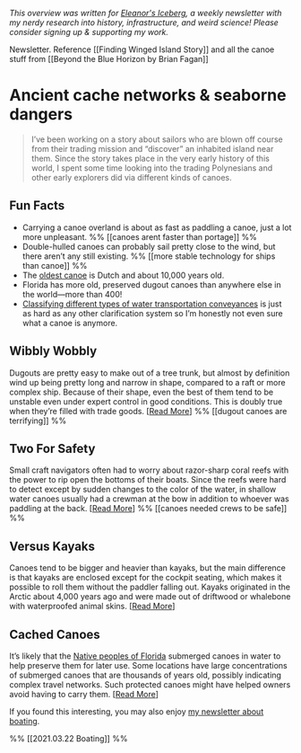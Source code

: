 <cite>This overview was written for [Eleanor's Iceberg](http://newsletter.eleanorkonik.com/), a weekly newsletter with my nerdy research into history, infrastructure, and weird science! Please consider signing up & supporting my work.</cite>

Newsletter. Reference [[Finding Winged Island Story]] and all the canoe stuff from [[Beyond the Blue Horizon by Brian Fagan]]

# Ancient cache networks & seaborne dangers

> I’ve been working on a story about sailors who are blown off course from their trading mission and “discover” an inhabited island near them. Since the story takes place in the very early history of this world, I spent some time looking into the trading Polynesians and other early explorers did via different kinds of canoes. 

## Fun Facts
 
* Carrying a canoe overland is about as fast as paddling a canoe, just a lot more unpleasant. %% [[canoes arent faster than portage]] %%
* Double-hulled canoes can probably sail pretty close to the wind, but there aren’t any still existing. %% [[more stable technology for ships than canoe]] %%
* The [oldest canoe](https://drentsmuseum.nl/en/in-the-spotlight-top-exhibits/pesse-canoe) is Dutch and about 10,000 years old. 
* Florida has more old, preserved dugout canoes than anywhere else in the world—more than 400! 
* [Classifying different types of water transportation conveyances](https://www.jstor.org/stable/124536) is just as hard as any other clarification system so I’m honestly not even sure what a canoe is anymore. 

## Wibbly Wobbly
Dugouts are pretty easy to make out of a tree trunk, but almost by definition wind up being pretty long and narrow in shape, compared to a raft or more complex ship. Because of their shape, even the best of them tend to be unstable even under expert control in good conditions. This is doubly true when they’re filled with trade goods. [[Read More](https://www.tngenweb.org/campbell/hist-bogan/CanoeConstruction.html)] 
%% [[dugout canoes are terrifying]] %%

## Two For Safety
Small craft navigators often had to worry about razor-sharp coral reefs with the power to rip open the bottoms of their boats. Since the reefs were hard to detect except by sudden changes to the color of the water, in shallow water canoes usually had a crewman at the bow in addition to whoever was paddling at the back. [[Read More](https://us.macmillan.com/tradebooksforcourses/academictrade/9781608194032/beyondthebluehorizon)]
%% [[canoes needed crews to be safe]] %%

## Versus Kayaks 
Canoes tend to be bigger and heavier than kayaks, but the main difference is that kayaks are enclosed except for the cockpit seating, which makes it possible to roll them without the paddler falling out. Kayaks originated in the Arctic about 4,000 years ago and were made out of driftwood or whalebone with waterproofed animal skins. [[Read More](https://kayakguru.com/canoe-vs-kayak/)]  

## Cached Canoes
It’s likely that the [Native peoples of Florida](https://native-land.ca/) submerged canoes in water to help preserve them for later use. Some locations have large concentrations of submerged canoes that are thousands of years old, possibly indicating complex travel networks. Such protected canoes might have helped owners avoid having to carry them. [[Read More](https://www.atlasobscura.com/articles/dugouts-florida-archaeology-canoes-native-americans)]

<div class=infobox>If you found this interesting, you may also enjoy <a href=””>my newsletter about boating</a>.</div>

%% [[2021.03.22 Boating]] %%